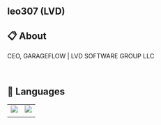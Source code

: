 <h2>leo307 (LVD)</h2>

## 📋 About

<a>CEO, GARAGEFLOW | LVD SOFTWARE GROUP LLC</a>

<br />

## 📜 Languages

<table align="center">
  <tr>
    <td align="center"><img src="https://github-readme-stats.vercel.app/api?username=leo307&show_icons=true&theme=dark&locale=en"/></td>
    <td align="center"><img src="https://github-readme-stats.vercel.app/api/top-langs?username=leo307&show_icons=true&theme=dark&locale=en&layout=compact"/></td>
  </tr>
  <tr>
    <td></td>
  </tr>
</table>
